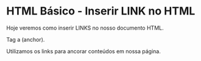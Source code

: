 # HTML Básico - Inserir LINK no HTML

Hoje veremos como inserir LINKS no nosso documento HTML.

Tag a (anchor).

Utilizamos os links para ancorar conteúdos em nossa página.
